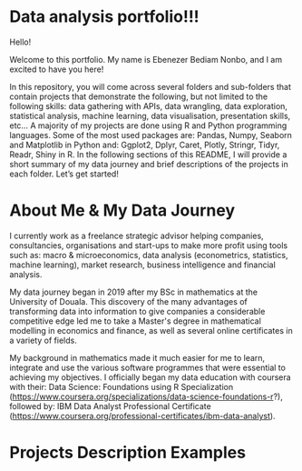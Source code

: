# Data analysis portfolio!!!

Hello!

Welcome to this portfolio. My name is Ebenezer Bediam Nonbo, and I am excited to have you here!

In this repository, you will come across several folders and sub-folders that contain projects that demonstrate the following, but not limited to the following skills: data gathering with APIs, data wrangling, data exploration, statistical analysis, machine learning, data visualisation, presentation skills, etc… A majority of my projects are done using R and Python programming languages. Some of the most used packages are: Pandas, Numpy, Seaborn and Matplotlib in Python and: Ggplot2, Dplyr, Caret, Plotly, Stringr, Tidyr, Readr, Shiny in R.
In the following sections of this README, I will provide a short summary of my data journey and brief descriptions of the projects in each folder. Let’s get started!

# About Me & My Data Journey

I currently work as a freelance strategic advisor helping companies, consultancies, organisations and start-ups to make more profit using tools such as: macro & microeconomics, data analysis (econometrics, statistics, machine learning), market research, business intelligence and financial analysis.

My data journey began in 2019 after my BSc in mathematics at the University of Douala. This discovery of the many advantages of transforming data into information to give companies a considerable competitive edge led me to take a Master's degree in mathematical modelling in economics and finance, as well as several online certificates in a variety of fields.

My background in mathematics made it much easier for me to learn, integrate and use the various software programmes that were essential to achieving my objectives. I officially began my data education with coursera with their: Data Science: Foundations using R Specialization (https://www.coursera.org/specializations/data-science-foundations-r?), followed by: IBM Data Analyst Professional Certificate (https://www.coursera.org/professional-certificates/ibm-data-analyst).

# Projects Description Examples
